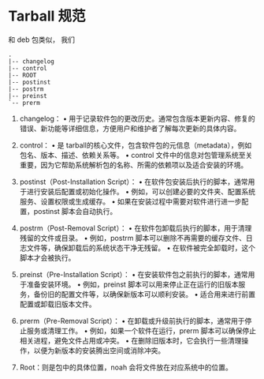 # Tarball 规范

和 deb 包类似， 我们

```tree
.
|-- changelog
|-- control
|-- ROOT
|-- postinst
|-- postrm
|-- preinst
`-- prerm
```

 1. changelog：
 • 用于记录软件包的更改历史。通常包含版本更新内容、修复的错误、新功能等详细信息，方便用户和维护者了解每次更新的具体内容。

 2. control：
 • 是 tarball的核心文件，包含软件包的元信息（metadata），例如包名、版本、描述、依赖关系等。
 • control 文件中的信息对包管理系统至关重要，因为它帮助系统解析包的名称、所需的依赖项以及适合安装的环境。

 3. postinst（Post-Installation Script）：
 • 在软件包安装后执行的脚本，通常用于进行安装后配置或初始化操作。
 • 例如，可以创建必要的文件夹、配置系统服务、设置权限或生成缓存。
 • 如果在安装过程中需要对软件进行进一步配置，postinst 脚本会自动执行。

 4. postrm（Post-Removal Script）：
 • 在软件包卸载后执行的脚本，用于清理残留的文件或目录。
 • 例如，postrm 脚本可以删除不再需要的缓存文件、日志文件等，确保卸载后的系统状态干净无残留。
 • 在软件被完全卸载时，这个脚本才会被执行。

 5. preinst（Pre-Installation Script）：
 • 在安装软件包之前执行的脚本，通常用于准备安装环境。
 • 例如，preinst 脚本可以用来停止正在运行的旧版本服务，备份旧的配置文件等，以确保新版本可以顺利安装。
 • 适合用来进行前置配置或卸载旧版本文件。

 6. prerm（Pre-Removal Script）：
 • 在卸载或升级前执行的脚本，通常用于停止服务或清理工作。
 • 例如，如果一个软件在运行，prerm 脚本可以确保停止相关进程，避免文件占用或冲突。
 • 在删除旧版本时，它会执行一些清理操作，以便为新版本的安装腾出空间或消除冲突。

 7. Root：则是包中的具体位置，noah 会将文件放在对应系统中的位置。
